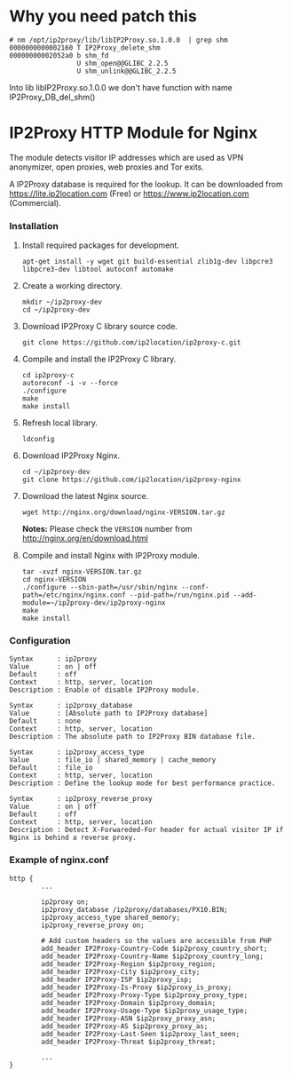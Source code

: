 # Why you need patch this
```
# nm /opt/ip2proxy/lib/libIP2Proxy.so.1.0.0  | grep shm
0000000000002160 T IP2Proxy_delete_shm
00000000002052a0 b shm_fd
                 U shm_open@@GLIBC_2.2.5
                 U shm_unlink@@GLIBC_2.2.5
```
Into lib libIP2Proxy.so.1.0.0 we don't have function with name IP2Proxy_DB_del_shm()

# IP2Proxy HTTP Module for Nginx

The module detects visitor IP addresses which are used as VPN anonymizer, open proxies, web proxies and Tor exits.

A IP2Proxy database is required for the lookup. It can be downloaded from https://lite.ip2location.com (Free) or https://www.ip2location.com (Commercial).



### Installation

1. Install required packages for development.

   ```
   apt-get install -y wget git build-essential zlib1g-dev libpcre3 libpcre3-dev libtool autoconf automake
   ```

   

2. Create a working directory.

   ```
   mkdir ~/ip2proxy-dev
   cd ~/ip2proxy-dev
   ```

   

3. Download IP2Proxy C library source code.

   ```
   git clone https://github.com/ip2location/ip2proxy-c.git
   ```

   

4. Compile and install the IP2Proxy C library.

   ```
   cd ip2proxy-c
   autoreconf -i -v --force
   ./configure
   make
   make install
   ```

   

5. Refresh local library.

   ```
   ldconfig
   ```

   

6. Download IP2Proxy Nginx.

   ```
   cd ~/ip2proxy-dev
   git clone https://github.com/ip2location/ip2proxy-nginx
   ```

   

7. Download the latest Nginx source.

   ```
   wget http://nginx.org/download/nginx-VERSION.tar.gz
   ```

   **Notes:** Please check the `VERSION` number from http://nginx.org/en/download.html

   

8. Compile and install Nginx with IP2Proxy module.

   ```
   tar -xvzf nginx-VERSION.tar.gz 
   cd nginx-VERSION
   ./configure --sbin-path=/usr/sbin/nginx --conf-path=/etc/nginx/nginx.conf --pid-path=/run/nginx.pid --add-module=~/ip2proxy-dev/ip2proxy-nginx
   make
   make install
   ```



### Configuration

```
Syntax      : ip2proxy
Value       : on | off
Default     : off
Context     : http, server, location
Description : Enable of disable IP2Proxy module.
```

```
Syntax      : ip2proxy_database
Value       : [Absolute path to IP2Proxy database]
Default     : none
Context     : http, server, location
Description : The absolute path to IP2Proxy BIN database file.
```

```
Syntax      : ip2proxy_access_type
Value       : file_io | shared_memory | cache_memory
Default     : file_io
Context     : http, server, location
Description : Define the lookup mode for best performance practice.
```

```
Syntax      : ip2proxy_reverse_proxy
Value       : on | off
Default     : off
Context     : http, server, location
Description : Detect X-Forwareded-For header for actual visitor IP if Nginx is behind a reverse proxy.
```



### Example of nginx.conf

```
http {
        ...

        ip2proxy on;
        ip2proxy_database /ip2proxy/databases/PX10.BIN;
        ip2proxy_access_type shared_memory;
        ip2proxy_reverse_proxy on;
        
        # Add custom headers so the values are accessible from PHP
        add_header IP2Proxy-Country-Code $ip2proxy_country_short;
        add_header IP2Proxy-Country-Name $ip2proxy_country_long;
        add_header IP2Proxy-Region $ip2proxy_region;
        add_header IP2Proxy-City $ip2proxy_city;
        add_header IP2Proxy-ISP $ip2proxy_isp;
        add_header IP2Proxy-Is-Proxy $ip2proxy_is_proxy;
        add_header IP2Proxy-Proxy-Type $ip2proxy_proxy_type;
        add_header IP2Proxy-Domain $ip2proxy_domain;
        add_header IP2Proxy-Usage-Type $ip2proxy_usage_type;
        add_header IP2Proxy-ASN $ip2proxy_proxy_asn;
        add_header IP2Proxy-AS $ip2proxy_proxy_as;
        add_header IP2Proxy-Last-Seen $ip2proxy_last_seen;
        add_header IP2Proxy-Threat $ip2proxy_threat;
        
        ...
}

```

